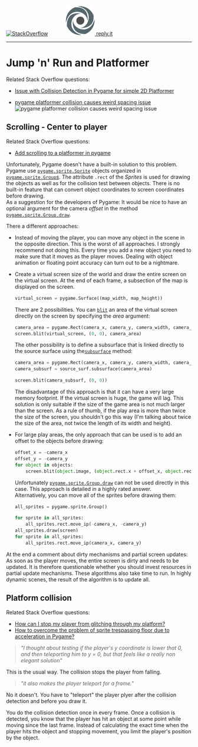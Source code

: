 
[![StackOverflow](https://stackexchange.com/users/flair/7322082.png)](https://stackoverflow.com/users/5577765/rabbid76?tab=profile) &nbsp;&nbsp;&nbsp;&nbsp;&nbsp;&nbsp;&nbsp;&nbsp;&nbsp;&nbsp; [![reply.it](../../resource/logo/Repl_it_logo_80.png) reply.it](https://repl.it/repls/folder/PyGame%20Examples)

---

# Jump 'n' Run and Platformer

Related Stack Overflow questions:

- [Issue with Collision Detection in Pygame for simple 2D Platformer](https://stackoverflow.com/questions/66127646/issue-with-collision-detection-in-pygame-for-simple-2d-platformer/66127881#66127881)

- [pygame platformer collision causes weird spacing issue](https://stackoverflow.com/questions/68423726/pygame-platformer-collision-causes-weird-spacing-issue/68424155#68424155)  
  ![pygame platformer collision causes weird spacing issue](https://i.stack.imgur.com/REXqX.gif)

## Scrolling - Center to player

Related Stack Overflow questions:

- [Add scrolling to a platformer in pygame](https://stackoverflow.com/questions/14354171/add-scrolling-to-a-platformer-in-pygame)  

Unfortunately, Pygame doesn't have a built-in solution to this problem. Pygame use [`pygame.sprite.Sprite`](https://www.pygame.org/docs/ref/sprite.html#pygame.sprite.Sprite) objects organized in [`pygame.sprite.Group`s](https://www.pygame.org/docs/ref/sprite.html#pygame.sprite.Group). The attribute `.rect` of the _Sprites_ is used for drawing the objects as well as for the collision test between objects. There is no built-in feature that can convert object coordinates to screen coordinates before drawing.  
As a suggestion for the developers of Pygame: It would be nice to have an optional argument for the camera _offset_ in the method [`pygame.sprite.Group.draw`](https://www.pygame.org/docs/ref/sprite.html#pygame.sprite.Group.draw).

There a different approaches:

- Instead of moving the player, you can move any object in the scene in the opposite direction. This is the worst of all approaches. I strongly recommend not doing this.
  Every time you add a new object you need to make sure that it moves as the player moves. Dealing with object animation or floating point accuracy can turn out to be a nightmare.

- Create a virtual screen size of the world and draw the entire screen on the virtual screen. At the end of each frame, a subsection of the map is displayed on the screen.
  
  ```py
  virtual_screen = pygame.Surface((map_width, map_height))
  ```

  There are 2 possibilities. You can [`blit`](https://www.pygame.org/docs/ref/surface.html#pygame.Surface.blit) an area of the virtual screen directly on the screen by specifying the _area_ argument:

  ```py
  camera_area = pygame.Rect(camera_x, camera_y, camera_width, camera_height)
  screen.blit(virtual_screen, (0, 0), camera_area)
  ```

  The other possibility is to define a subsurface that is linked directly to the source surface using the[`subsurface`](https://www.pygame.org/docs/ref/surface.html#pygame.Surface.subsurface) method:

  ```py
  camera_area = pygame.Rect(camera_x, camera_y, camera_width, camera_height)
  camera_subsurf = source_surf.subsurface(camera_area)
  ```

  ```py
  screen.blit(camera_subsurf, (0, 0))
  ```

  The disadvantage of this approach is that it can have a very large memory footprint. If the virtual screen is huge, the game will lag. This solution is only suitable if the size of the game area is not much larger than the screen. As a rule of thumb, if the play area is more than twice the size of the screen, you shouldn't go this way (I'm talking about twice the size of the area, not twice the length of its width and height).

- For large play areas, the only approach that can be used is to add an offset to the objects before drawing:

  ```py
  offset_x = -camera_x
  offset_y = -camera_y
  for object in objects:
      screen.blit(object.image, (object.rect.x + offset_x, object.rect.y + offset_y))
  ```

  Unfortunately [`pygame.sprite.Group.draw`](https://www.pygame.org/docs/ref/sprite.html#pygame.sprite.Group) can not be used directly in this case. This approach is detailed in a highly rated answer.  
  Alternatively, you can move all of the sprites before drawing them:

  ```py
  all_sprites = pygame.sprite.Group()
  ```

  ```py
  for sprite in all_sprites:
      all_sprites.rect.move_ip(-camera_x, -camera_y)
  all_sprites.draw(screen)    
  for sprite in all_sprites:
      all_sprites.rect.move_ip(camera_x, camera_y)
  ```

At the end a comment about dirty mechanisms and partial screen updates: As soon as the player moves, the entire screen is dirty and needs to be updated. It is therefore questionable whether you should invest resources in partial update mechanisms. These algorithms also take time to run. In highly dynamic scenes, the result of the algorithm is to update all.

## Platform collision

Related Stack Overflow questions:

- [How can I stop my player from glitching through my platform?](https://stackoverflow.com/questions/67630796/how-can-i-stop-my-player-from-glitching-through-my-platform/67647476#67647476)  
- [How to overcome the problem of sprite trespassing floor due to acceleration in Pygame?](https://stackoverflow.com/questions/67761738/how-to-overcome-the-problem-of-sprite-trespassing-floor-due-to-acceleration-in-p/67762020#67762020)  

> *"I thought about testing if the player's y coordinate is lower that 0, and then teleporting him to y = 0, but that feels like a really non elegant solution"* 

This is the usual way. The collision stops the player from falling.

> *"it also makes the player teleport for a frame."*

 No it doesn't. You have to "teleport" the player plyer after the collision detection and before you draw it.

You do the collision detection once in every frame. Once a collision is detected, you know that the player has hit an object at some point while moving  since the last frame. Instead of calculating the exact time when the player hits the object and stopping movement, you limit the player's position by the object.


